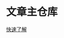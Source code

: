 # 文章主仓库
[快速了解](https://github.com/lushanxy/main-articles/wiki/%E7%AE%80%E6%98%8E%E6%95%99%E7%A8%8B)
